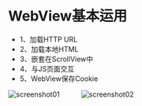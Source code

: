 # WebView基本运用
 * 1、加载HTTP URL
 * 2、加载本地HTML
 * 3、嵌套在ScrollView中
 * 4、与JS页面交互
 * 5、WebView保存Cookie

![screenshot01](https://github.com/ykmeory/WebViewDemo/blob/master/img_folder/screenshot_01.jpg "加载中")
&nbsp;  &nbsp;&nbsp;&nbsp;&nbsp;&nbsp;&nbsp;&nbsp;
![screenshot02](https://github.com/ykmeory/WebViewDemo/blob/master/img_folder/screenshot_02.jpg "加载完成")
